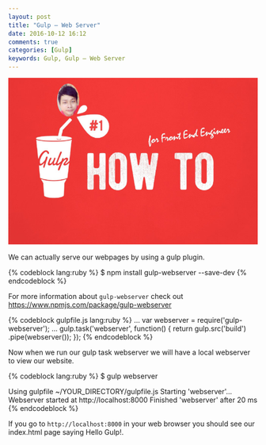 ```yaml
---
layout: post
title: "Gulp – Web Server"
date: 2016-10-12 16:12
comments: true
categories: [Gulp]
keywords: Gulp, Gulp – Web Server
---
```


<p>
  <img src="/images/bunlong_gulp.jpg" width="600" alt="Gulp, Gulp – Web Server" />
</p>

<p>
  We can actually serve our webpages by using a gulp plugin.
</p>

{% codeblock lang:ruby %}
$ npm install gulp-webserver --save-dev
{% endcodeblock %}

<p>
  For more information about <code>gulp-webserver</code> check out <a href="https://www.npmjs.com/package/gulp-webserver" target="_blank">https://www.npmjs.com/package/gulp-webserver</a>
</p>

{% codeblock gulpfile.js lang:ruby %}
...
var webserver = require('gulp-webserver');
...
gulp.task('webserver', function() {
  return gulp.src('build')
    .pipe(webserver());
});
{% endcodeblock %}

<p>
  Now when we run our gulp task webserver we will have a local webserver to view our website.
</p>

{% codeblock lang:ruby %}
$ gulp webserver

Using gulpfile ~/YOUR_DIRECTORY/gulpfile.js
Starting 'webserver'...
Webserver started at http://localhost:8000
Finished 'webserver' after 20 ms
{% endcodeblock %}

<p>
  If you go to <code>http://localhost:8000</code> in your web browser you should see our index.html page saying Hello Gulp!.
</p>
